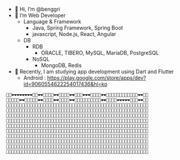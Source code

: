 - 👋 Hi, I’m @benggri
- 👀 I’m Web Developer
  - Language & Framework
    - Java, Spring Framework, Spring Boot
    - javascript, Node.js, React, Angular
  - DB
    - RDB
      - ORACLE, TIBERO, MySQL, MariaDB, PostgreSQL
    - NoSQL
      - MongoDB, Redis
- 🌱 Recently, I am studying app development using Dart and Flutter
  - Android : https://play.google.com/store/apps/dev?id=9060554622254017436&hl=ko



```
🤍🤍❤️❤️❤️❤️❤️❤️❤️❤️🤍🤍❤️❤️🤍🤍🤍🤍❤️❤️🤍🤍🤍🤍❤️❤️🤍🤍🤍❤️❤️❤️🤍🤍🤍🤍❤️❤️🤍🤍🤍🤍🤍🤍🤍🤍🤍🤍🤍🤍❤️❤️🤍🤍
🤍🤍🤍🤍🤍❤️❤️🤍🤍🤍🤍🤍❤️❤️🤍🤍🤍🤍❤️❤️🤍🤍🤍🤍❤️❤️🤍🤍🤍🤍🤍🤍🤍🤍🤍🤍❤️❤️🤍🤍🤍🤍❤️❤️️❤️❤️❤️🤍🤍🤍❤️❤️🤍🤍
🤍🤍🤍🤍🤍🧡🧡🤍🤍🤍🤍🤍🧡🧡🤍🤍🤍🤍🧡🧡🤍🤍🤍🤍🧡🧡🤍🧡🧡🧡🧡🧡🧡🧡🧡🤍🧡🧡🤍🤍🤍🤍🤍🤍🤍🧡🧡🤍🤍🤍🧡🧡🤍🤍
🤍🤍🤍🤍🧡🧡🧡🧡🤍🤍🧡🧡🧡🧡🤍🤍🤍🤍🧡🧡🤍🤍🤍🤍🧡🧡🤍🤍🤍🤍🤍🧡🧡🧡🤍🤍🧡🧡🤍🤍🤍🤍🤍🤍🤍🧡🧡🤍🤍🤍🧡🧡🤍🤍
🤍🤍🤍💛💛🤍🤍💛💛🤍💛💛💛💛🤍🤍🤍💛💛💛💛🤍🤍🤍💛💛🤍🤍🤍🤍🤍💛💛💛🤍🤍💛💛🤍🤍🤍🤍🤍🤍💛💛💛🤍💛💛💛💛🤍🤍
🤍🤍💛💛🤍🤍🤍🤍💛💛🤍🤍💛💛🤍🤍💛💛🤍🤍💛💛🤍🤍💛💛🤍🤍🤍🤍💛💛💛🤍🤍🤍💛💛💛💛🤍🤍🤍💛💛💛💛🤍💛💛💛💛🤍🤍
🤍🤍🤍🤍🤍🤍🤍🤍🤍🤍🤍🤍💚💚🤍💚💚🤍🤍🤍🤍💚💚🤍💚💚🤍🤍🤍💚💚💚💚💚🤍🤍💚💚💚💚🤍🤍💚💚🤍🤍🤍🤍🤍🤍💚💚🤍🤍
🤍🤍🤍🤍💚💚💚💚💚💚💚💚💚🤍🤍🤍🤍🤍🤍🤍🤍🤍🤍🤍💚💚🤍🤍💚💚🤍🤍🤍💚💚🤍💚💚🤍🤍🤍💚💚🤍🤍🤍🤍🤍🤍🤍💚💚🤍🤍
🤍🤍🤍💙💙💙💙💙💙💙💙💙💙💙🤍🤍🤍💙💙🤍🤍🤍🤍🤍💙💙🤍💙💙🤍🤍🤍🤍💙💙💙💙💙🤍🤍🤍💙💙🤍🤍🤍🤍🤍💙💙💙💙🤍🤍
🤍🤍🤍💙💙🤍🤍🤍🤍🤍🤍🤍💙💙🤍🤍🤍💙💙🤍🤍🤍🤍🤍🤍🤍🤍🤍🤍🤍🤍🤍🤍🤍🤍🤍💙💙🤍🤍🤍💙💙💙🤍🤍🤍🤍💙💙💙💙🤍🤍
🤍🤍🤍💜💜💜💜💜💜💜💜💜💜💜🤍🤍🤍💜💜🤍🤍🤍🤍🤍🤍🤍🤍🤍🤍🤍🤍🤍🤍🤍🤍🤍💜💜🤍🤍🤍🤍💜💜💜💜💜🤍🤍🤍💜💜🤍🤍
🤍🤍🤍🤍💜💜💜💜💜💜💜💜💜🤍🤍🤍🤍💜💜💜💜💜💜💜💜💜🤍🤍🤍🤍🤍🤍🤍🤍🤍🤍💜💜🤍🤍🤍🤍🤍🤍🤍🤍🤍🤍🤍🤍💜💜🤍🤍
```
